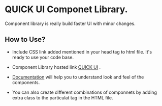 # QUICK UI Componet Library.


Component library is really build faster UI with minor changes.


## How to Use?

- Include CSS link added mentioned in your head tag to html file. It's ready to use your code base.

- Component Library hosted link [QUICK UI](https://neog-component-library.netlify.app/Component/v1-docs.css) .

- [Documentation](https://neog-component-library.netlify.app/documentation.html) will help you to understand look and feel of the components.

- You can also create different combinations of componnets by adding extra class to the particulat tag in the HTML file.
